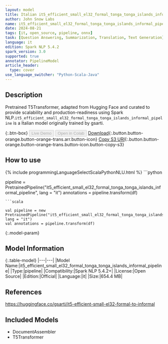 ```yaml
---
layout: model
title: Italian it5_efficient_small_el32_formal_tonga_tonga_islands_informal_pipeline pipeline T5Transformer from gsarti
author: John Snow Labs
name: it5_efficient_small_el32_formal_tonga_tonga_islands_informal_pipeline
date: 2024-08-21
tags: [it, open_source, pipeline, onnx]
task: [Question Answering, Summarization, Translation, Text Generation]
language: it
edition: Spark NLP 5.4.2
spark_version: 3.0
supported: true
annotator: PipelineModel
article_header:
  type: cover
use_language_switcher: "Python-Scala-Java"
---
```


## Description

Pretrained T5Transformer, adapted from Hugging Face and curated to provide scalability and production-readiness using Spark NLP.`it5_efficient_small_el32_formal_tonga_tonga_islands_informal_pipeline` is a Italian model originally trained by gsarti.

{:.btn-box}
<button class="button button-orange" disabled>Live Demo</button>
<button class="button button-orange" disabled>Open in Colab</button>
[Download](https://s3.amazonaws.com/auxdata.johnsnowlabs.com/public/models/it5_efficient_small_el32_formal_tonga_tonga_islands_informal_pipeline_it_5.4.2_3.0_1724220760933.zip){:.button.button-orange.button-orange-trans.arr.button-icon}
[Copy S3 URI](s3://auxdata.johnsnowlabs.com/public/models/it5_efficient_small_el32_formal_tonga_tonga_islands_informal_pipeline_it_5.4.2_3.0_1724220760933.zip){:.button.button-orange.button-orange-trans.button-icon.button-copy-s3}

## How to use



<div class="tabs-box" markdown="1">
{% include programmingLanguageSelectScalaPythonNLU.html %}
```python

pipeline = PretrainedPipeline("it5_efficient_small_el32_formal_tonga_tonga_islands_informal_pipeline", lang = "it")
annotations =  pipeline.transform(df)   

```
```scala

val pipeline = new PretrainedPipeline("it5_efficient_small_el32_formal_tonga_tonga_islands_informal_pipeline", lang = "it")
val annotations = pipeline.transform(df)

```
</div>

{:.model-param}
## Model Information

{:.table-model}
|---|---|
|Model Name:|it5_efficient_small_el32_formal_tonga_tonga_islands_informal_pipeline|
|Type:|pipeline|
|Compatibility:|Spark NLP 5.4.2+|
|License:|Open Source|
|Edition:|Official|
|Language:|it|
|Size:|654.4 MB|

## References

https://huggingface.co/gsarti/it5-efficient-small-el32-formal-to-informal

## Included Models

- DocumentAssembler
- T5Transformer